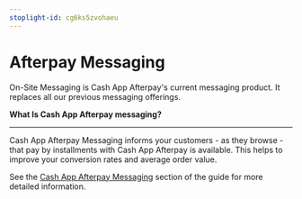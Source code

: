 ```yaml
---
stoplight-id: cg6ks5zvohaeu
---
```


# Afterpay Messaging

On-Site Messaging is Cash App Afterpay's current messaging product. It replaces all our previous messaging offerings. 

**What Is Cash App Afterpay messaging?**

---

Cash App Afterpay Messaging informs your customers - as they browse -  that pay by installments with Cash App Afterpay is available. This helps to improve your conversion rates and average order value.

See the [Cash App Afterpay Messaging](../AFTERPAY-MESSAGING/Getting-Started-with-Afterpay-On-Site-Messaging.md) section of the guide for more detailed information. 